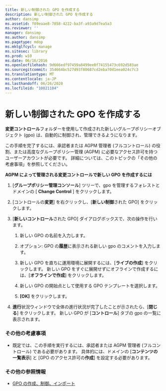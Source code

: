 ```yaml
---
title: 新しい制御された GPO を作成する
description: 新しい制御された GPO を作成する
author: dansimp
ms.assetid: f89eaae8-7858-4222-ba3f-a93a9d7ea5a3
ms.reviewer: ''
manager: dansimp
ms.author: dansimp
ms.pagetype: mdop
ms.mktglfcycl: manage
ms.sitesec: library
ms.prod: w10
ms.date: 06/16/2016
ms.openlocfilehash: 9d666edf97459a8499ee0f74155473c692d583ae
ms.sourcegitcommit: 354664bc527d93f80687cd2eba70d1eea024c7c3
ms.translationtype: MT
ms.contentlocale: ja-JP
ms.lasthandoff: 06/26/2020
ms.locfileid: "10821104"
---
```

# 新しい制御された GPO を作成する


**変更コントロール**フォルダーを使用して作成された新しいグループポリシーオブジェクト (gpo) は、自動的に制御され、管理できるようになります。

この手順を完了するには、承認者または AGPM 管理者 (フルコントロール) の役割、または高度なグループポリシー管理 (AGPM) に必要なアクセス許可を持つユーザーアカウントが必要です。 詳細については、このトピックの「その他の考慮事項」を参照してください。

**AGPM によって管理される変更コントロールで新しい GPO を作成するには**

1.  [**グループポリシー管理コンソール**] ツリーで、gpo を管理するフォレストとドメインの [ **Change Control** ] をクリックします。

2.  [コントロールの**変更**] を右クリックし、[**新しい制御**された GPO] をクリックします。

3.  [**新しいコントロール**された GPO] ダイアログボックスで、次の操作を行います。

    1.  新しい GPO の名前を入力します。

    2.  オプション: GPO の**履歴**に表示される新しい gpo のコメントを入力します。

    3.  新しい GPO を直ちに運用環境に展開するには、[**ライブの作成**] をクリックします。 新しい GPO をすぐに展開せずにオフラインで作成するには、[**オフラインで作成**] をクリックします。

    4.  新しい GPO の開始点として使用する GPO テンプレートを選択します。

    5.  **[OK]** をクリックします。

4.  **進行**状況ウィンドウで全体の進行状況が完了したことが示されたら、[**閉じる**] をクリックします。 新しい GPO が [**コントロール**] タブの gpo の一覧に表示されます。

### その他の考慮事項

-   既定では、この手順を実行するには、承認者または AGPM 管理者 (フルコントロール) である必要があります。 具体的には、ドメインの [**コンテンツの一覧表示**] と [GPO のアクセス許可の**作成**] を設定する必要があります。

### その他の参照情報

-   [GPO の作成、制御、インポート](creating-controlling-or-importing-a-gpo-editor-agpm30ops.md)

 

 





